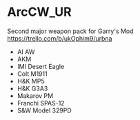 # ArcCW_UR
Second major weapon pack for Garry's Mod  
https://trello.com/b/ukOphim9/urbna
- AI AW
- AKM
- IMI Desert Eagle
- Colt M1911
- H&K MP5
- H&K G3A3
- Makarov PM
- Franchi SPAS-12
- S&W Model 329PD
